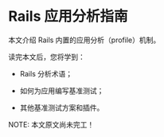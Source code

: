 Rails 应用分析指南
==================

本文介绍 Rails 内置的应用分析（profile）机制。

读完本文后，您将学到：

- Rails 分析术语；

- 如何为应用编写基准测试；

- 其他基准测试方案和插件。

NOTE: 本文原文尚未完工！

